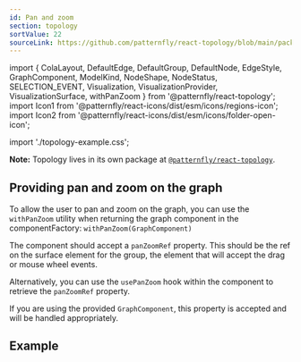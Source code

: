 ```yaml
---
id: Pan and zoom
section: topology
sortValue: 22
sourceLink: https://github.com/patternfly/react-topology/blob/main/packages/module/patternfly-docs/content/examples/TopologyPanZoomDemo.tsx
---
```


import {
  ColaLayout,
  DefaultEdge,
  DefaultGroup,
  DefaultNode,
  EdgeStyle,
  GraphComponent,
  ModelKind,
  NodeShape,
  NodeStatus,
  SELECTION_EVENT,
  Visualization,
  VisualizationProvider,
  VisualizationSurface,
  withPanZoom
} from '@patternfly/react-topology';
import Icon1 from '@patternfly/react-icons/dist/esm/icons/regions-icon';
import Icon2 from '@patternfly/react-icons/dist/esm/icons/folder-open-icon';

import './topology-example.css';

**Note:** Topology lives in its own package at [`@patternfly/react-topology`](https://www.npmjs.com/package/@patternfly/react-topology).

## Providing pan and zoom on the graph

To allow the user to pan and zoom on the graph, you can use the `withPanZoom` utility when returning the graph component in the componentFactory: `withPanZoom(GraphComponent)`

The component should accept a `panZoomRef` property. This should be the ref on the surface element for the group, the element that will accept the drag or mouse wheel events.

Alternatively, you can use the `usePanZoom` hook within the component to retrieve the `panZoomRef` property.

If you are using the provided `GraphComponent`, this property is accepted and will be handled appropriately.

## Example

```ts file='./TopologyPanZoomDemo.tsx'
```
